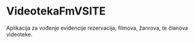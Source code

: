 # VideotekaFmVSITE

Aplikacija za vođenje evidencije rezervacija, filmova, žanrova, te članova videoteke.
